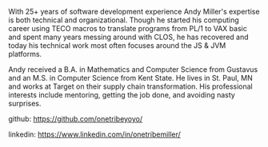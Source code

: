With 25+ years of software development experience Andy Miller's expertise is both technical and organizational.  Though he started his computing career using TECO macros to translate programs from PL/1 to VAX basic and spent many years messing around with CLOS, he has recovered and today his technical work most often focuses around the JS & JVM platforms.

Andy received a B.A. in Mathematics and Computer Science from Gustavus and an M.S. in Computer Science from Kent State.  He lives in St. Paul, MN and works at Target on their supply chain transformation.  His professional interests include mentoring, getting the job done, and avoiding nasty surprises.


github: <https://github.com/onetribeyoyo/>

linkedin: <https://www.linkedin.com/in/onetribemiller/>
